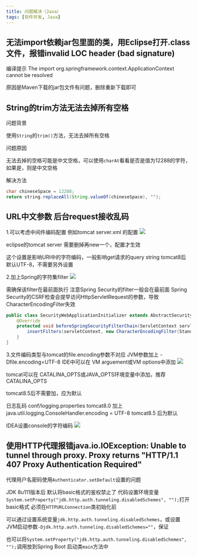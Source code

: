 ```yaml
---
title: 问题解决（Java）
tags: [软件开发, Java] 
---
```


## 无法import依赖jar包里面的类，用Eclipse打开.class文件，报错invalid LOC header (bad signature)

编译提示
The import org.springframework.context.ApplicationContext cannot be resolved

原因是Maven下载的jar包文件有问题，删除重新下载即可

## String的trim方法无法去掉所有空格

问题背景

使用`String`的`trim()`方法，无法去掉所有空格

问题原因

无法去掉的空格可能是中文空格，可以使用`charAt`看看是否是值为12288的字符，如果是，则是中文空格

解决方法

```java
char chineseSpace = 12288;
return string.replaceAll(String.valueOf(chineseSpace), "");
```

## URL中文参数 后台request接收乱码

1.可以考虑中间件编码配置
例如tomcat server.xml 的配置
![](https://oliver-blog.oss-cn-shenzhen.aliyuncs.com/20240405184511.png)

eclipse的tomcat server 需要删掉再new一个，配置才生效

这个设置是影响URI中的字符编码，一般影响get请求的query string
tomcat8后默认UTF-8，不需要另外设置

2.加上Spring的字符集filter
![](https://oliver-blog.oss-cn-shenzhen.aliyuncs.com/20240405184543.png)


需确保该filter在最前面执行
注意Spring Security的filter一般会在最前面
Spring Security的CSRF检查会提早访问HttpServletRequest的参数，导致CharacterEncodingFilter失效

```java
public class SecurityWebApplicationInitializer extends AbstractSecurityWebApplicationInitializer {
    @Override
    protected void beforeSpringSecurityFilterChain(ServletContext servletContext) {
        insertFilters(servletContext, new CharacterEncodingFilter(StandardCharsets.UTF_8.name()));
    }
}
```


3.文件编码类型与tomcat的file.encoding参数不对应
JVM参数加上 -Dfile.encoding=UTF-8
IDE中可以在 VM arguement或VM options中添加
![](https://oliver-blog.oss-cn-shenzhen.aliyuncs.com/20240405184620.png)

tomcat可以在 CATALINA_OPTS或JAVA_OPTS环境变量中添加，推荐CATALINA_OPTS

tomcat8.5后不需要加，应为默认

日志乱码
conf/logging.properties
tomcat8.0 加上 java.util.logging.ConsoleHandler.encoding = UTF-8
tomcat8.5 后为默认

IDEA设置console的字符编码
![](https://oliver-blog.oss-cn-shenzhen.aliyuncs.com/20240405184631.png)

## 使用HTTP代理报错java.io.IOException: Unable to tunnel through proxy. Proxy returns "HTTP/1.1 407 Proxy Authentication Required"

代理用户名密码使用`Authenticator.setDefault`设置的问题

JDK 8u111版本后 默认将basic格式的鉴权禁止了
代码设置环境变量`System.setProperty("jdk.http.auth.tunneling.disabledSchemes", "");`打开basic格式
必须在`HTTPURLConnection`类初始化前

可以通过设置系统变量`jdk.http.auth.tunneling.disabledSchemes`，或设置JVM启动参数`-Djdk.http.auth.tunneling.disabledSchemes=""`，保证

也可以将`System.setProperty("jdk.http.auth.tunneling.disabledSchemes", "");`调用放到Spring Boot 启动类`main`方法中